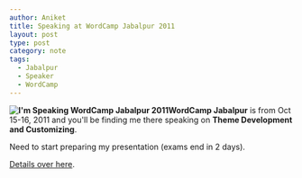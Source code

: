 ```yaml
---
author: Aniket
title: Speaking at WordCamp Jabalpur 2011
layout: post
type: post
category: note
tags:
  - Jabalpur
  - Speaker
  - WordCamp
---
```

**![I'm Speaking WordCamp Jabalpur 2011](http://i2.wp.com/2011.jabalpur.wordcamp.org/files/2011/09/speaking.jpg?resize=150%2C150)WordCamp Jabalpur** is from Oct 15-16, 2011 and you'll be finding me there speaking on **Theme Development and Customizing**.

Need to start preparing my presentation (exams end in 2 days).

[Details over here](http://2011.jabalpur.wordcamp.org/2011/09/13/speaker-aniket-pant/).